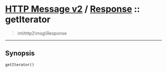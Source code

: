 # [HTTP Message v2](http2.md) / [Response](http2-Response.md) :: getIterator
 > im\http2\msg\Response
____

## Synopsis
```php
getIterator()
```
